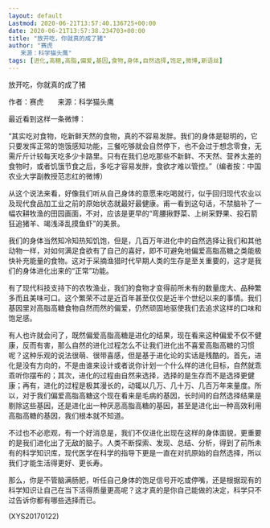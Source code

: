 ```yaml
---
layout: default
Lastmod: 2020-06-21T13:57:40.136725+00:00
date: 2020-06-21T13:57:38.234703+00:00
title: "放开吃，你就真的成了猪"
author: "赛虎
　　来源：科学猫头鹰"
tags: [进化,高糖,高脂,偏爱,基因,食物,身体,自然选择,饱足,微博,新语丝]
---
```


放开吃，你就真的成了猪

作者：赛虎　　来源：科学猫头鹰

最近看到这样一条微博：

“其实吃对食物，吃新鲜天然的食物，真的不容易发胖。我们的身体是聪明的，它只要发挥正常的饱饿感知功能，三餐吃够就会自然停下，也不会过于想念零食，无需斤斤计较每天吃多少卡路里。只有在我们总吃那些不新鲜、不天然、营养太差的食物时，或者饥饿节食之后，多吃才容易发胖，食欲才难以管控。”（编者按：中国农业大学副教授范志红的微博）

从这个说法来看，好像我们听从自己身体的意愿来吃喝就行，似乎回归现代农业以及现代食品加工业之前的原始状态就最好最健康。甫一看到这句话，不禁脑补了一幅农耕牧渔的田园画面，不对，应该是更早的“弯腰揪野菜、上树采野果、投石箭狂追猪羊、竭浅泽乱摸鱼虾”的美景。

我们的身体当然知冷知热知饥饱，但是，几百万年进化中的自然选择让我们和其他动物一样，对如何满足食欲有了自己的喜好，即不可避免地偏爱高脂高糖之类能极快补充能量的食物。这对于采摘渔猎时代早期人类的生存是至关重要的，这才是我们的身体进化出来的“正常”功能。

有了现代科技支持下的农牧渔业，我们的食物才变得前所未有的数量庞大、品种繁多而且美味可口。这个繁荣不过是近百年甚至仅仅是近半个世纪以来的事情。我们基因里对高脂高糖食物自然而然的偏爱，仍然顽固地驱使我们去追求这样的口味和饱足感。

有人也许就会问了，既然偏爱高脂高糖是进化的结果，现在看来这种偏爱不仅不健康，反而有害，那么自然的进化过程怎么不让我们进化出不喜爱高脂高糖的习惯呢？这种乐观的说法很萌、很带喜感，但是基于进化论的实话是残酷的。首先，进化是没有方向的，不是由谁来设计或者说你计划一个什么样的进化目标，自然就乖乖听你摆布的；其次，进化的过程由自然来选择，选择的是生存而不是选择更健康；再有，进化的过程是极其漫长的，动辄以几万、几十万、几百万年来量度。所以，对于我们偏爱高脂高糖这个现在看来是毛病的基因，长时间的自然选择结果是剔除这些基因，还是进化出一种厌恶高脂高糖的基因，甚至是进化出一种高效利用高脂高糖的基因，我们根本就不知道。

不过也不必悲观，有一个好消息是，我们不仅进化出现在这样的身体面貌，更重要的是我们进化出了无敌的脑子。人类不断探索、发现、总结、分析，得到了前所未有的科学知识库，现代医学在科学的指导下更是一直在对抗原始的自然选择，所以我们才能生活得更好、更长寿。

那么，你是不管脑满肠肥，听任自己身体的饱足信号开吃或停嘴，还是根据现有的科学知识让自己在当下活得质量更高呢？这才真的是你自己能做的决定，科学只不过告诉你都有哪些选择而已。

(XYS20170122)

